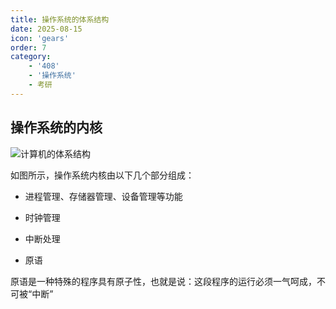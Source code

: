 ```yaml
---
title: 操作系统的体系结构
date: 2025-08-15
icon: 'gears'
order: 7
category: 
    - '408'
    - '操作系统'
    - 考研  
---
```


## 操作系统的内核

![计算机的体系结构](//store.s1r0ko.top/svg/m/os/7/1_ver_1.svg)

如图所示，操作系统内核由以下几个部分组成：

- 进程管理、存储器管理、设备管理等功能

- 时钟管理

- 中断处理

- 原语

原语是一种特殊的程序具有原子性，也就是说：这段程序的运行必须一气呵成，不可被“中断”